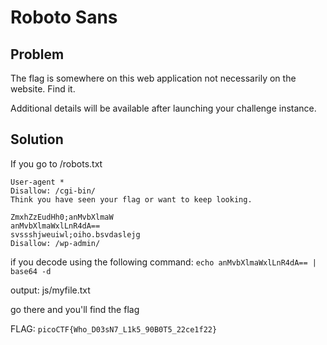 # Roboto Sans

## Problem

The flag is somewhere on this web application not necessarily on the website. Find it.

Additional details will be available after launching your challenge instance.

## Solution

If you go to /robots.txt

```
User-agent *
Disallow: /cgi-bin/
Think you have seen your flag or want to keep looking.

ZmxhZzEudHh0;anMvbXlmaW
anMvbXlmaWxlLnR4dA==
svssshjweuiwl;oiho.bsvdaslejg
Disallow: /wp-admin/
```

if you decode using the following command: `echo anMvbXlmaWxlLnR4dA== | base64 -d`

output: js/myfile.txt

go there and you'll find the flag

FLAG: `picoCTF{Who_D03sN7_L1k5_90B0T5_22ce1f22}`